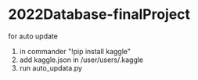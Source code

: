 # 2022Database-finalProject
for auto update 
1. in commander "!pip install kaggle"
2. add kaggle.json in /user/users/.kaggle
3. run auto_updata.py
